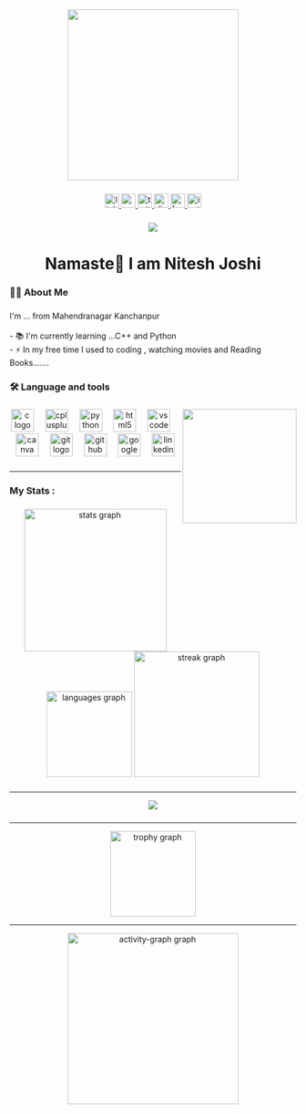 <div align="center">
  <img height="300" src="https://imgs.search.brave.com/LaxijT8zu3N7FSkxmPzvx7qVrgytr_410o6XvBLomTQ/rs:fit:500:0:0:0/g:ce/aHR0cHM6Ly93YWxs/cGFwZXJiYXQuY29t/L2ltZy84NjIyMDMz/LXdhbGxwYXBlci1n/aXRodWIuanBn"  />
</div>

###

<div align="center">
  <a href="https://www.linkedin.com/in/nitesh-joshi-9b95782a6/" target="_blank">
    <img src="https://img.shields.io/static/v1?message=LinkedIn&logo=linkedin&label=&color=0077B5&logoColor=white&labelColor=&style=for-the-badge" height="25" alt="linkedin logo"  />
  </a>
  <a href="https://www.youtube.com/@Nitesh-DeV18" target="_blank">
    <img src="https://img.shields.io/static/v1?message=Youtube&logo=youtube&label=&color=FF0000&logoColor=white&labelColor=&style=for-the-badge" height="25" alt="youtube logo"  />
  </a>
  <a href="https://x.com/joshi_nitesh950" target="_blank">
    <img src="https://img.shields.io/static/v1?message=Twitter&logo=twitter&label=&color=1DA1F2&logoColor=white&labelColor=&style=for-the-badge" height="25" alt="twitter logo"  />
  </a>
  <a href="https://discord.com/channels/1133421609374470205/1133421609835827341" target="_blank">
    <img src="https://img.shields.io/static/v1?message=Discord&logo=discord&label=&color=7289DA&logoColor=white&labelColor=&style=for-the-badge" height="25" alt="discord logo"  />
  </a>
  <a href="https://www.facebook.com/profile.php?id=100052218340354" target="_blank">
    <img src="https://img.shields.io/static/v1?message=Facebook&logo=facebook&label=&color=1877F2&logoColor=white&labelColor=&style=for-the-badge" height="25" alt="facebook logo"  />
  </a>
  <a href="https://www.instagram.com/niteshjoshi8970/" target="_blank">
    <img src="https://img.shields.io/static/v1?message=Instagram&logo=instagram&label=&color=E4405F&logoColor=white&labelColor=&style=for-the-badge" height="25" alt="instagram logo"  />
  </a>
</div>

###

<div align="center">
  <img src="https://visitor-badge.laobi.icu/badge?page_id=Niteshh-DeV.Niteshh-DeV&left_color=blue&right_color=black"  />
</div>

###

<h1 align="center">Namaste🙏 I am Nitesh Joshi</h1>

###

<h3 align="left">👩‍💻  About Me</h3>

###

<p align="left">I'm ... from  Mahendranagar Kanchanpur<br><br>- 📚 I'm currently learning ...C++ and Python<br>- ⚡ In my free time I used to  coding , watching movies and Reading Books.......</p>

###

<h3 align="left">🛠 Language and tools</h3>

###

<img align="right" height="200" src="https://media1.giphy.com/media/L1R1tvI9svkIWwpVYr/200.webp?cid=790b7611ymp2sscja7k94scfxw5bp9m8fld7jki38p6rf7nb&ep=v1_gifs_search&rid=200.webp&ct=g"  />

###

<div align="center">
  <img src="https://cdn.jsdelivr.net/gh/devicons/devicon/icons/c/c-original.svg" height="40" alt="c logo"  />
  <img width="12" />
  <img src="https://cdn.jsdelivr.net/gh/devicons/devicon/icons/cplusplus/cplusplus-original.svg" height="40" alt="cplusplus logo"  />
  <img width="12" />
  <img src="https://cdn.jsdelivr.net/gh/devicons/devicon/icons/python/python-original.svg" height="40" alt="python logo"  />
  <img width="12" />
  <img src="https://cdn.jsdelivr.net/gh/devicons/devicon/icons/html5/html5-original.svg" height="40" alt="html5 logo"  />
  <img width="12" />
  <img src="https://cdn.jsdelivr.net/gh/devicons/devicon/icons/vscode/vscode-original.svg" height="40" alt="vscode logo"  />
  <img width="12" />
  <img src="https://cdn.jsdelivr.net/gh/devicons/devicon/icons/canva/canva-original.svg" height="40" alt="canva logo"  />
  <img width="12" />
  <img src="https://cdn.jsdelivr.net/gh/devicons/devicon/icons/git/git-original.svg" height="40" alt="git logo"  />
  <img width="12" />
  <img src="https://cdn.jsdelivr.net/gh/devicons/devicon/icons/github/github-original.svg" height="40" alt="github logo"  />
  <img width="12" />
  <img src="https://cdn.jsdelivr.net/gh/devicons/devicon/icons/google/google-original.svg" height="40" alt="google logo"  />
  <img width="12" />
  <img src="https://cdn.jsdelivr.net/gh/devicons/devicon/icons/linkedin/linkedin-original.svg" height="40" alt="linkedin logo"  />
</div>

###
<hr bgcolor="blue" >
<h3 align="left">My Stats :</h3>

###

<div align="center">
  <img src="https://github-readme-stats.vercel.app/api?username=Niteshh-DeV&hide_title=false&hide_rank=false&show_icons=true&include_all_commits=true&count_private=true&disable_animations=false&theme=dracula&locale=en&hide_border=false&order=1" height="250" alt="stats graph"  />
  <img src="https://github-readme-stats.vercel.app/api/top-langs?username=Niteshh-DeV&locale=en&hide_title=false&layout=compact&card_width=320&langs_count=5&theme=dracula&hide_border=false&order=2" height="150" alt="languages graph"  />
  <img src="https://streak-stats.demolab.com?user=Niteshh-DeV&locale=en&mode=daily&theme=dark&hide_border=false&border_radius=5&order=3" height="220" alt="streak graph"  />
</div>

###
<hr bgcolor="blue" >
<div align="center">
  <img src="https://profile-counter.glitch.me/Niteshh-DeV/count.svg?"  />
</div>

###
<hr bgcolor="blue" >
<div align="center">
  <img src="https://github-profile-trophy.vercel.app?username=Niteshh-DeV&theme=dracula&column=-1&row=1&margin-w=8&margin-h=8&no-bg=false&no-frame=false&order=4" height="150" alt="trophy graph"  />
  <hr bgcolor="blue" >
  <img src="https://github-readme-activity-graph.vercel.app/graph?username=Niteshh-DeV&radius=16&theme=react&area=true&order=5" height="300" alt="activity-graph graph"  />
</div>

###

<br clear="both">


###
